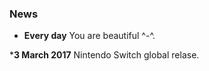 <noinclude>

### News

</noinclude>

  - **Every day** You are beautiful ^-^.

<noinclude> \***3 March 2017** Nintendo Switch global
relase.</noinclude>
